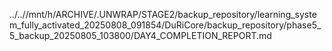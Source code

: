 ../..//mnt/h/ARCHIVE/.UNWRAP/STAGE2/backup_repository/learning_system_fully_activated_20250808_091854/DuRiCore/backup_repository/phase5_5_backup_20250805_103800/DAY4_COMPLETION_REPORT.md